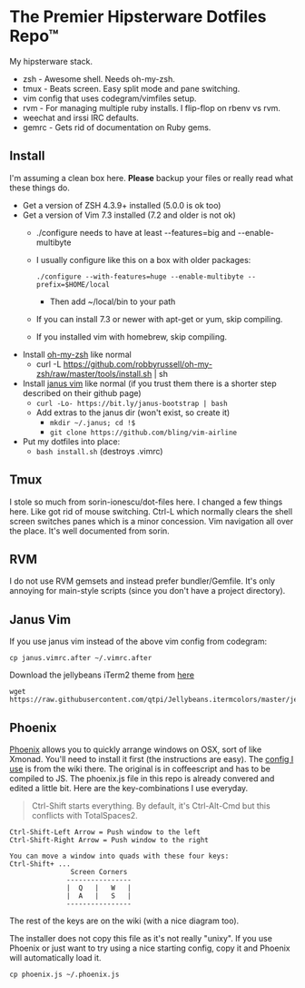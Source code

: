 The Premier Hipsterware Dotfiles Repo™
===========

My hipsterware stack.

  * zsh - Awesome shell.  Needs oh-my-zsh.
  * tmux - Beats screen.  Easy split mode and pane switching.
  * vim config that uses codegram/vimfiles setup.
  * rvm - For managing multiple ruby installs. I flip-flop on rbenv vs rvm.
  * weechat and irssi IRC defaults.
  * gemrc - Gets rid of documentation on Ruby gems.


Install
-------
I'm assuming a clean box here.  **Please** backup your files or really read what these things do.

  * Get a version of ZSH 4.3.9+ installed (5.0.0 is ok too)
  * Get a version of Vim 7.3 installed (7.2 and older is not ok)
    * ./configure needs to have at least --features=big and --enable-multibyte
    * I usually configure like this on a box with older packages:

      `./configure --with-features=huge --enable-multibyte --prefix=$HOME/local`
      * Then add ~/local/bin to your path
    * If you can install 7.3 or newer with apt-get or yum, skip compiling.
    * If you installed vim with homebrew, skip compiling.
  * Install [oh-my-zsh](https://github.com/robbyrussell/oh-my-zsh) like normal
    * curl -L https://github.com/robbyrussell/oh-my-zsh/raw/master/tools/install.sh | sh
  * Install [janus vim](https://github.com/carlhunda/janus) like normal (if you trust them there is a shorter step described on their github page)
    * `curl -Lo- https://bit.ly/janus-bootstrap | bash`
    * Add extras to the janus dir (won't exist, so create it)
      * `mkdir ~/.janus; cd !$`
      * `git clone https://github.com/bling/vim-airline`
  * Put my dotfiles into place:
    * `bash install.sh`  (destroys .vimrc)


Tmux
----
I stole so much from  sorin-ionescu/dot-files here.  I changed a few things here.  Like got rid of mouse switching.  Ctrl-L which normally clears the shell screen switches panes which is a minor concession.  Vim navigation all over the place.  It's well documented from sorin.


RVM
-----
I do not use RVM gemsets and instead prefer bundler/Gemfile.  It's only
annoying for main-style scripts (since you don't have a project
directory).


Janus Vim
-----
If you use janus vim instead of the above vim config from codegram:

    cp janus.vimrc.after ~/.vimrc.after

Download the jellybeans iTerm2 theme from [here](https://github.com/qtpi/Jellybeans.itermcolors)

    wget https://raw.githubusercontent.com/qtpi/Jellybeans.itermcolors/master/jellybeans.itermcolors


Phoenix
-----
[Phoenix](https://github.com/jasonm23/phoenix) allows you to quickly
arrange windows on OSX, sort of like Xmonad.  You'll need to install it
first (the instructions are easy).  The
[config I use](https://github.com/jasonm23/Phoenix-config/blob/master/.phoenix.litcoffee)
is from the wiki there.  The original is in coffeescript and has to be
compiled to JS.  The phoenix.js file in this repo is already convered
and edited a little bit.  Here are the key-combinations I use everyday.

> Ctrl-Shift starts everything.  By default, it's Ctrl-Alt-Cmd but this conflicts with TotalSpaces2.

    Ctrl-Shift-Left Arrow = Push window to the left
    Ctrl-Shift-Right Arrow = Push window to the right
    
    You can move a window into quads with these four keys:
    Ctrl-Shift+ ...
                   Screen Corners
                  ----------------
                  |  Q   |   W   |
                  |  A   |   S   |
                  ----------------
                  
The rest of the keys are on the wiki (with a nice diagram too).

The installer does not copy this file as it's not really "unixy".  If you use Phoenix or just want to try using a nice starting config, copy it and Phoenix will automatically load it.

	cp phoenix.js ~/.phoenix.js                  
    
